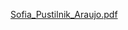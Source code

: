 [Sofia_Pustilnik_Araujo.pdf](https://github.com/sofiapustilnik/soff/files/14359813/Sofia_Pustilnik_Araujo.pdf)
